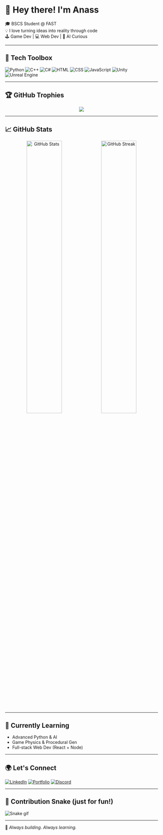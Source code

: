 # 👋 Hey there! I'm Anass  

🎓 BSCS Student @ FAST  
💡 I love turning ideas into reality through code  
🕹 Game Dev | 💻 Web Dev | 🤖 AI Curious

---

## 🚀 Tech Toolbox
![Python](https://img.shields.io/badge/-Python-3776AB?logo=python&logoColor=white&style=for-the-badge)
![C++](https://img.shields.io/badge/-C++-00599C?logo=c%2b%2b&logoColor=white&style=for-the-badge)
![C#](https://img.shields.io/badge/-C%23-239120?logo=c-sharp&logoColor=white&style=for-the-badge)
![HTML](https://img.shields.io/badge/-HTML5-E34F26?logo=html5&logoColor=white&style=for-the-badge)
![CSS](https://img.shields.io/badge/-CSS3-1572B6?logo=css3&logoColor=white&style=for-the-badge)
![JavaScript](https://img.shields.io/badge/-JavaScript-F7DF1E?logo=javascript&logoColor=black&style=for-the-badge)
![Unity](https://img.shields.io/badge/-Unity-000000?logo=unity&logoColor=white&style=for-the-badge)
![Unreal Engine](https://img.shields.io/badge/-Unreal-0E1128?logo=unrealengine&logoColor=white&style=for-the-badge)

---

## 🏆 GitHub Trophies

<p align="center">
  <img src="https://github-profile-trophy.vercel.app/?username=YourGitHubUsername&theme=darkhub&no-frame=true&no-bg=true&margin-w=10" />
</p>

---

## 📈 GitHub Stats

<div align="center">
  <img src="https://github-readme-stats.vercel.app/api?username=AnassKh16&show_icons=true&theme=tokyonight" alt="GitHub Stats" width="48%"/> 
  <img src="https://github-readme-streak-stats.herokuapp.com/?user=AnassKh16&theme=tokyonight" alt="GitHub Streak" width="48%"/>
</div>

---

## 🧠 Currently Learning
- Advanced Python & AI  
- Game Physics & Procedural Gen  
- Full-stack Web Dev (React + Node)

---

## 🌍 Let's Connect

[![LinkedIn](https://img.shields.io/badge/-LinkedIn-blue?logo=linkedin&logoColor=white&style=for-the-badge)](https://www.linkedin.com/in/anass-khan-95306225b/)
[![Portfolio](https://img.shields.io/badge/-Portfolio-121212?logo=About.me&logoColor=white&style=for-the-badge)](https://yourportfolio.com)
[![Discord](https://img.shields.io/badge/-Discord-5865F2?logo=discord&logoColor=white&style=for-the-badge)](https://discordapp.com/users/anasskhn_)

---
## 🐍 Contribution Snake (just for fun!)

![Snake gif](https://github.com/AnassKh16/AnassKh16/blob/output/github-contribution-grid-snake.svg)

---

🔭 *Always building. Always learning.*
